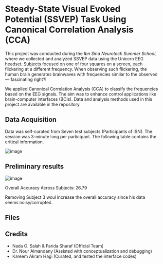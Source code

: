 # Steady-State Visual Evoked Potential (SSVEP) Task Using Canonical Correlation Analysis (CCA)

This project was conducted during the _Ibn Sina Neurotech Summer School_, where we collected and analyzed SSVEP data using the Unicorn EEG headset. Subjects focused on one of four squares on a screen, each flickering at a different frequency. When observing such flickering, the human brain generates brainwaves with frequencies similar to the observed— fascinating right?!

We applied Canonical Correlation Analysis (CCA) to classify the frequencies based on the EEG signals. The aim was to enhance control applications like brain-computer interfaces (BCIs). Data and analysis methods used in this project are available in the repository.

## Data Acquisition 
Data was self-curated from Seven test subjects (Participants of ISN). The session was 3-minute long per participant. The following table contains the critical information.

![image](https://github.com/user-attachments/assets/b9656f04-bb7b-43fe-8635-258090753172)


## Preliminary results

![image](https://github.com/user-attachments/assets/6190949f-f964-47ef-8992-9dac9dd597fd)

Overall Accuracy Across Subjects: 26.79

Removing Subject 3 woul increase the overall accuracy since his data seems noisy/corrupted.

## Files

## Credits
- Nada O. Salah & Farida Sharaf (Official Team)
- Dr. Nour Almandany (Assisted with conceptualization and debugging)
- Kareem Akram Hagi (Curated, and tested the interface codes)
